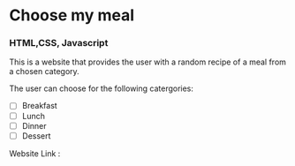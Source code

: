 # Choose my meal

### HTML,CSS, Javascript

This is a website that provides the user with a random recipe of a meal from a chosen category.

The user can choose for the following catergories:
- [ ] Breakfast
- [ ] Lunch
- [ ] Dinner
- [ ] Dessert

Website Link : 
